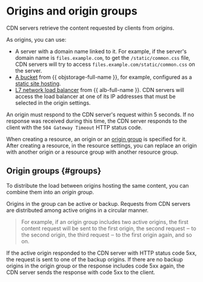 # Origins and origin groups

CDN servers retrieve the content requested by clients from _origins_.

As origins, you can use:

* A server with a domain name linked to it. For example, if the server's domain name is `files.example.com`, to get the `/static/common.css` file, CDN servers will try to access `files.example.com/static/common.css` on the server.
* [A bucket](../../storage/concepts/bucket.md) from {{ objstorage-full-name }}, for example, configured as a [static site hosting](../../storage/concepts/hosting.md).
* [L7 network load balancer](../../application-load-balancer/concepts/application-load-balancer.md) from {{ alb-full-name }}. CDN servers will access the load balancer at one of its IP addresses that must be selected in the origin settings.

An origin must respond to the CDN server's request within 5 seconds. If no response was received during this time, the CDN server responds to the client with the `504 Gateway Timeout` HTTP status code.

When creating a resource, an origin or an [origin group](#groups) is specified for it. After creating a resource, in the resource settings, you can replace an origin with another origin or a resource group with another resource group.

## Origin groups {#groups}

To distribute the load between origins hosting the same content, you can combine them into an _origin group_.

Origins in the group can be active or backup. Requests from CDN servers are distributed among active origins in a circular manner.

> For example, if an origin group includes two active origins, the first content request will be sent to the first origin, the second request ‒ to the second origin, the third request ‒ to the first origin again, and so on.

If the active origin responded to the CDN server with HTTP status code 5xx, the request is sent to one of the backup origins. If there are no backup origins in the origin group or the response includes code 5xx again, the CDN server sends the response with code 5xx to the client.

